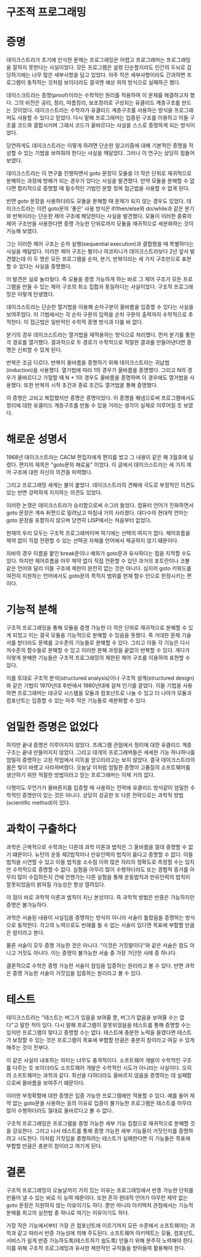 # **구조적 프로그래밍**  
# **증명**  
데이크스트라가 초기에 인식한 문제는 프로그래밍은 어렵고 프로그래머는 프로그래밍을 잘하지 못한다는 사실이었다. 모든 프로그램은 설령 단순할지라도 
인간의 두뇌로 감당하기에는 너무 많은 세부사항을 담고 있었다. 아주 작은 세부사항이라도 간과하면 프로그램이 동작하는 것처럼 보이더라도 결국엔 예상 
외의 방식으로 실패하곤 했다.  
  
데이스크트라는 증명(proof)이라는 수학적인 원리를 적용하여 이 문제를 해결하고자 했다. 그의 비전은 공리, 정리, 따름정리, 보조정리로 구성되는 유클리드 
계층구조를 만드는 것이었다. 데이크스트라는 수학자가 유클리드 계층구조를 사용하는 방식을 프로그래머도 사용할 수 있다고 믿었다. 다시 말해 프로그래머는 입증된 
구조를 이용하고 이들 구조를 코드와 결합시키며 그래서 코드가 올바르다는 사실을 스스로 증명하게 되는 방식이었다.  
  
당연하게도 데이크스트라는 이렇게 하려면 단순한 알고리즘에 대해 기본적인 증명을 작성할 수 있는 기법을 보여줘야 한다는 사실을 깨달았다. 그러나 이 연구는 
상당히 힘들어 보였다.  
  
데이크스트라는 이 연구를 진행하면서 goto 문장이 모듈을 더 작은 단위로 재귀적으로 분해하는 과정에 방해가 되는 경우가 있다는 사실을 발견했다. 만약 
모듈을 분해할 수 없다면 합리적으로 증명할 때 필수적인 기법인 분할 정복 접근법을 사용할 수 없게 된다.  
  
반면 goto 문장을 사용하더라도 모듈을 분해할 때 문제가 되지 않는 경우도 있었다. 데이크스트라는 이런 goto문의 '좋은' 사용 방식은 if/then/else와 
do/while과 같은 분기와 반복이라는 단순한 제어 구조에 해당한다는 사실을 발견했다. 모듈이 이러한 종류의 제어 구조만을 사용한다면 증명 가능한 단위로까지 
모듈을 재귀적으로 세분화하는 것이 가능해 보였다.  
  
그는 이러한 제어 구조는 순차 실행(sequential execution)과 결합했을 때 특별하다는 사실을 깨달았다. 이러한 제어 구조는 뵘이나 야코피니가 데이크스트라보다 
2년 앞서 발견했는데 이 두 명은 모든 프로그램을 순차, 분기, 반복이라는 세 가지 구조만으로 표현할 수 있다는 사실을 증명했다.  
  
이 발견은 실로 놀라웠다. 즉 모듈을 증명 가능하게 하는 바로 그 제어 구조가 모든 프로그램을 만들 수 있는 제어 구조의 최소 집합과 동일하다는 사실이었다. 
구조적 프로그래밍은 이렇게 탄생했다.  
  
데이크스트라는 단순한 열거법을 이용해 순차구분이 올바름을 입증할 수 있다는 사실을 보여주었다. 이 기법에서는 각 순차 구문의 입력을 순차 구문의 출력까지 
수학적으로 추적한다. 이 접근법은 일반적인 수학적 증명 방식과 다를 바 없다.  
  
분기의 경우 데이크스트라는 열거법을 재적용하는 방식으로 처리했다. 먼저 분기를 통한 각 경로를 열거했다. 결과적으로 두 경로가 수학적으로 적절한 결과를 
만들어낸다면 증명은 신뢰할 수 있게 된다.  
  
반복은 조금 다르다. 반복이 올바름을 증명하기 위해 데이크스트라는 귀납법(induction)을 사용했다. 열거법에 따라 1의 경우가 올바름을 증명했다. 
그리고 N의 경우가 올바르다고 가절할 때 N + 1의 경우도 올바름을 증명하며 이 경우에도 열거법을 사용했다. 또한 반복의 시작 조건과 종료 조건도 
열거법을 통해 증명했다.  
  
이 증명은 고되고 복잡했지만 증명은 증명이었다. 이 증명을 해냄으로써 프로그램에서도 정리에 대한 유클리드 계층구조를 만들 수 있을 거라는 생각이 
실제로 이루어질 듯 보였다.  
  
# **해로운 성명서**  
1968년 데이크스트라는 CACM 편집자에게 편지를 썼고 그 내용이 같은 해 3월호에 실렸다. 편지의 제목은 "goto문의 해로움" 이었다. 이 글에서 데이크스트라는 
세 가지 제어 구조에 대한 자신의 의견을 피력했다.  
  
그리고 프로그래밍 세계는 불이 붙었다. 데이크스트라의 견해에 극도로 부정적인 의견도 있는 반면 강력하게 지지하는 의견도 있었다.  
  
이러한 논쟁은 데이크스트라가 승리함으로써 수그러 들었다. 컴퓨터 언어가 진화하면서 goto 문장은 계속 뒤편으로 밀려났고 마침내 거의 사라졌다. 대다수의 
현대적 언어는 goto 문장을 포함하지 않으며 당연히 LISP에서는 처음부터 없었다.  
  
현재의 우리 모두는 구조적 프로그래머이며 여기에는 선택의 여지가 없다. 제어흐름을 제약 없이 직접 전환할 수 있는 선택권 자체를 언어에서 제공하지 않기 
떄문이다.  
  
자바의 경우 이름을 붙인 break문이나 예외가 goto문과 유사하다는 점을 지적할 수도 있다. 하지만 제어흐름을 아무 제약 없이 직접 전환할 수 있던 과거의 
포트란이나 코볼 같은 언어와 달리 이들 구조에 제한이 완전히 없는 것은 아니다. 심지어 goto 키워드를 여전히 지원하는 언어에서도 goto문의 목적지 범위를 
현재 함수 안으로 한정시키는 편이다.  
  
# **기능적 분해**  
구조적 프로그래밍을 통해 모듈을 증명 가능한 더 작은 단위로 재귀적으로 분해할 수 있게 되었고 이는 결국 모듈을 기능적으로 분해할 수 있음을 뜻했다. 
즉 거대한 문제 기술서를 받더라도 문제를 고수준의 기능들로 분해할 수 있다. 그리고 이들 각 기능은 다시 저수준의 함수들로 분해할 수 있고 이러한 분해 
과정을 끝없이 반복할 수 있다. 게다가 이렇게 분해한 기능들은 구조적 프로그래밍의 제한된 제어 구조를 이용하여 표현할 수 있다.  
  
이를 토대로 구조적 분석(structured analysis)이나 구조적 설계(structured design)와 같은 기법이 1970년대 후반에서 1980년대에 걸쳐 인기를 끌었다. 
이들 기법을 사용하면 프로그래머는 대규모 시스템을 모듈과 컴포넌트로 나눌 수 있고 더 나아가 모듈과 컴포넌트는 입증할 수 있는 아주 작은 기능들로 세분화할 
수 있다.  
  
# **엄밀한 증명은 없었다**  
하지만 끝내 증명은 이루어지지 않았다. 프래그램 관점에서 정리에 대한 유클리드 계층구조는 끝내 만들어지지 않았다. 그리고 대개의 프로그래머들은 세세한 
기능 하나하나를 엄밀히 증명하는 고된 작업에서 이득을 얻으리라고는 보지 않았다. 결국 데이크스트라의 꿈은 빛이 바랬고 사라져버렸다. 오늘날 이처럼 엄밀한 
증명이 고품질의 소프트웨어를 생산하기 위한 적절한 방법이라고 믿는 프로그래머는 이제 거의 없다.  
  
다행이도 무언가가 올바른지를 입증할 때 사용하는 전략에 유클리드 방식같이 엄밀한 수학적인 증명만이 있는 것은 아니다. 상당히 성공한 또 다른 전략으로는 
과학적 방법(scientific method)이 있다.  
  
# **과학이 구출하다**  
과학은 근복적으로 수학과는 다른데 과학 이론과 법칙은 그 올바름을 절대 증명할 수 없기 떄문이다. 뉴턴의 운동 제2법칙이나 만유인력의 법칙이 옳다고 
증명할 수 없다. 이들 법칙을 시연할 수 있고 이들 법칙을 소수점 이하 많은 자리의 정확도로 측정할 수는 있지만 수학적으로 증명할 수 없다. 실험을 
아무리 많이 수행하더라도 또는 경험적 증거를 아무리 많이 수집하든지 간에 언젠가는 다른 실험을 통해 운동법칙과 만유인력의 법칙이 잘못되었음이 밝혀질 
가능성은 항상 열려있다.  
  
이 점이 바로 과학적 이론과 법칙이 지닌 본성이다. 즉 과학적 방법은 반증은 가능하지만 증명은 불가능하다.  
  
과학은 서술된 내용이 사실임을 증명하는 방식이 아니라 서술이 틀렸음을 증명하는 방식으로 동작한다. 각고의 노력으로도 반례를 들 수 없는 서술이 있다면 
목표에 부합할 만큼은 참이라고 본다.  
  
물론 서술이 모두 증명 가능한 것은 아니다. "이것은 거짓말이다"와 같은 서술은 참도 아니고 거짓도 아니다. 이는 증명이 불가능한 서술 중 가장 가단한 
사례 중 하나다.  
  
결론적으로 수학은 증명 가능한 서술이 참임을 입증하는 원리라고 볼 수 있다. 반면 과학은 증명 가능한 서술이 거짓임을 입증하는 원리라고 볼 수 있다.  
  
# **테스트**  
테이크스트라는 "테스트는 버그가 있음을 보여줄 뿐, 버그가 없음을 보여줄 수는 없다"고 말한 적이 있다. 다시 말해 프로그램이 잘못되었음을 테스트를 통해 
증명할 수는 있지만 프로그램이 맞다고 증명할 수는 없다. 테스트에 충분한 노력을 들였다면 테스트가 보장할 수 있는 것은 프로그램이 목표에 부합할 만큼은 
충분히 참이라고 여길 수 있게 해주는 것이 전부다.  
  
이 같은 사실이 내포하는 의미는 너무도 충격적이다. 소프트웨어 개발이 수학적인 구조를 다루는 듯 보이더라도 소프트웨어 개발은 수학적인 시도가 아니라는 
사실이다. 오히려 소프트웨어는 과학과 같다. 최선을 다하더라도 올바르지 않음을 증명하는 데 실패함으로써 올바름을 보여주기 떄문이다.  
  
이러한 부정확함에 대한 증명은 입증 가능한 프로그램에만 적용할 수 있다. 예를 들어 제약 없는 goto문을 사용하는 등의 이유로 입증이 불가능한 프로그램은 
테스트를 아무리 많이 수행하더라도 절대로 올바르다고 볼 수 없다.  
  
구조적 프로그래밍은 프로그램을 증명 가능한 세부 기능 집합으로 재귀적으로 분해할 것을 강요한다. 그러고 나서 테스트를 통해 증명 가능한 세부 기능들이 
거짓인지를 증명하려고 시도한다. 이처럼 거짓임을 증명하려는 테스트가 실패한다면 이 기능들은 목표에 부합할 만큼은 충분히 참이라고 여기게 된다.  
  
# **결론**  
구조적 프로그래밍이 오늘날까지 가치 있는 이유는 프로그래밍에서 반증 가능한 단위를 만들어 낼 수 있는 바로 이 능력 때문이다. 또한 흔히 현대적 언어가 
아무런 제약 없는 goto 문장은 지원하지 않는 이유이기도 하다. 뿐만 아니라 아키텍처 관점에서는 기능적 분해를 최고의 실천법 중 하나로 여기는 이유이기도 
하다.  
  
가장 작은 기능에서부터 가장 큰 컴포넌트에 이르기까지 모든 수준에서 소프트웨어는 과학과 같고 따라서 반증 가능성에 의해 주도된다. 소프트웨어 아키텍트는 
모듈, 컴포넌트, 서비스가 쉽게 반증 가능하도록(테스트하기 쉽도록) 만들기 위해 분주히 노력해야 한다. 이를 위해 구조적 프로그래밍과 유사한 제한적인 규칙들을 
받아들여 활용해야 한다.  
  
